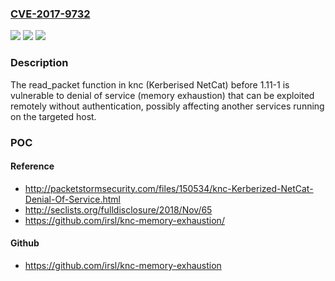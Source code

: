 ### [CVE-2017-9732](https://cve.mitre.org/cgi-bin/cvename.cgi?name=CVE-2017-9732)
![](https://img.shields.io/static/v1?label=Product&message=n%2Fa&color=blue)
![](https://img.shields.io/static/v1?label=Version&message=n%2Fa&color=blue)
![](https://img.shields.io/static/v1?label=Vulnerability&message=n%2Fa&color=brighgreen)

### Description

The read_packet function in knc (Kerberised NetCat) before 1.11-1 is vulnerable to denial of service (memory exhaustion) that can be exploited remotely without authentication, possibly affecting another services running on the targeted host.

### POC

#### Reference
- http://packetstormsecurity.com/files/150534/knc-Kerberized-NetCat-Denial-Of-Service.html
- http://seclists.org/fulldisclosure/2018/Nov/65
- https://github.com/irsl/knc-memory-exhaustion/

#### Github
- https://github.com/irsl/knc-memory-exhaustion

